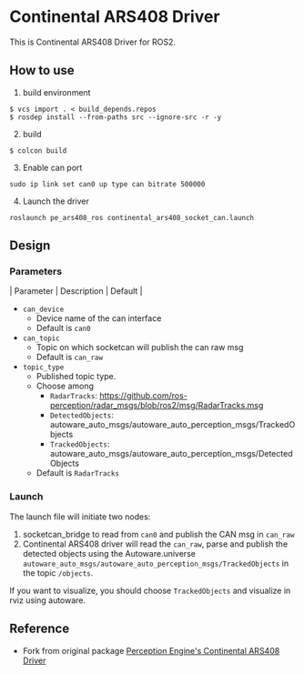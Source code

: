 # Continental ARS408 Driver

This is Continental ARS408 Driver for ROS2.

## How to use

1. build environment

```
$ vcs import . < build_depends.repos
$ rosdep install --from-paths src --ignore-src -r -y
```

2. build

```
$ colcon build
```

3. Enable can port

```
sudo ip link set can0 up type can bitrate 500000
```

4. Launch the driver

```
roslaunch pe_ars408_ros continental_ars408_socket_can.launch
```

## Design
### Parameters

| Parameter    | Description                                                                                 | Default       |

-  `can_device`
   - Device name of the can interface
   - Default is `can0`
-  `can_topic`
   - Topic on which socketcan will publish the can raw msg
   - Default is  `can_raw`
-  `topic_type`
   -  Published topic type.
   -  Choose among
      - `RadarTracks`: https://github.com/ros-perception/radar_msgs/blob/ros2/msg/RadarTracks.msg
      - `DetectedObjects`: autoware_auto_msgs/autoware_auto_perception_msgs/TrackedObjects
      - `TrackedObjects`: autoware_auto_msgs/autoware_auto_perception_msgs/DetectedObjects
   -  Default is `RadarTracks`

### Launch

The launch file will initiate two nodes:

1. socketcan_bridge to read from `can0` and publish the CAN msg in `can_raw`
1. Continental ARS408 driver will read the `can_raw`, parse and publish the detected objects using the Autoware.universe
   `autoware_auto_msgs/autoware_auto_perception_msgs/TrackedObjects` in the topic `/objects`.

If you want to visualize, you should choose `TrackedObjects` and visualize in rviz using autoware.

## Reference

- Fork from original package [Perception Engine's Continental ARS408 Driver](https://gitlab.com/perceptionengine/pe-drivers/ars408_ros)
